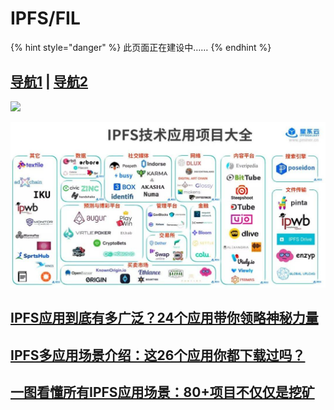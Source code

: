 # IPFS/FIL

{% hint style="danger" %}
此页面正在建设中……
{% endhint %}

## [导航1](https://www.ipfshub.com/) | [导航2](https://ipfs.bar/)

![](../../.gitbook/assets/v2-e4c6e350e544fea0714a457fad3336b3\_1440w.jpeg)

![](../../.gitbook/assets/201904031530111.jpeg)

## [IPFS应用到底有多广泛？24个应用带你领略神秘力量](https://zhuanlan.zhihu.com/p/99583718)

## [IPFS多应用场景介绍：这26个应用你都下载过吗？](https://zhuanlan.zhihu.com/p/112503120)

## [一图看懂所有IPFS应用场景：80+项目不仅仅是挖矿](https://www.8btc.com/media/385907)
